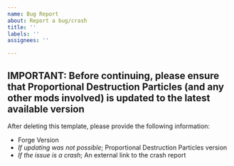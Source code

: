 ```yaml
---
name: Bug Report
about: Report a bug/crash
title: ''
labels: ''
assignees: ''

---
```


**IMPORTANT:** Before continuing, please ensure that Proportional Destruction Particles (and any other mods involved) is updated to the latest available version
----------------------------------------------------------------------------
After deleting this template, please provide the following information:
* Forge Version
* *If updating was not possible*; Proportional Destruction Particles version
* *If the issue is a crash*; An external link to the crash report
